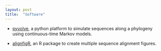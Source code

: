 ```yaml
---
layout: post
title:  "Software"
---
```


+ [pyvolve](https://sjspielman.github.io/pyvolve), a python platform to simulate sequences along a phylogeny using continuous-time Markov models.

+ [alignfigR](https://sjspielman.github.io/alignfigR), an R package to create multiple sequence alignment figures.